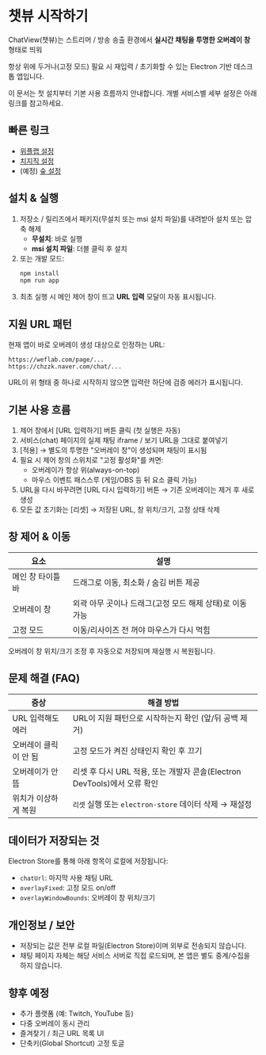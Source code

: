 # 챗뷰 시작하기

ChatView(챗뷰)는 스트리머 / 방송 송출 환경에서 **실시간 채팅을 투명한 오버레이 창** 형태로 띄워

항상 위에 두거나(고정 모드) 필요 시 재입력 / 초기화할 수 있는 Electron 기반 데스크톱 앱입니다.

이 문서는 첫 설치부터 기본 사용 흐름까지 안내합니다. 개별 서비스별 세부 설정은 아래 링크를 참고하세요.

## 빠른 링크
- [위플랩 설정](./weflab.md)
- [치지직 설정](./chzzk.md)
- (예정) [숲 설정](./soop.md)

## 설치 & 실행
1. 저장소 / 릴리즈에서 패키지(무설치 또는 msi 설치 파일)를 내려받아 설치 또는 압축 해제
	- **무설치**: 바로 실행
	- **msi 설치 파일**: 더블 클릭 후 설치
2. 또는 개발 모드:
	```bash
	npm install
	npm run app
	```
3. 최초 실행 시 메인 제어 창이 뜨고 **URL 입력** 모달이 자동 표시됩니다.

## 지원 URL 패턴
현재 앱이 바로 오버레이 생성 대상으로 인정하는 URL:
```
https://weflab.com/page/... 
https://chzzk.naver.com/chat/...
```
URL이 위 형태 중 하나로 시작하지 않으면 입력란 하단에 검증 에러가 표시됩니다.

## 기본 사용 흐름
1. 제어 창에서 [URL 입력하기] 버튼 클릭 (첫 실행은 자동)
2. 서비스(chat) 페이지의 실제 채팅 iframe / 보기 URL을 그대로 붙여넣기
3. [적용] → 별도의 투명한 "오버레이 창"이 생성되며 채팅이 표시됨
4. 필요 시 제어 창의 스위치로 "고정 활성화"를 켜면:
	- 오버레이가 항상 위(always-on-top)
	- 마우스 이벤트 패스스루 (게임/OBS 등 뒤 요소 클릭 가능)
5. URL을 다시 바꾸려면 [URL 다시 입력하기] 버튼 → 기존 오버레이는 제거 후 새로 생성
6. 모든 값 초기화는 [리셋] → 저장된 URL, 창 위치/크기, 고정 상태 삭제

## 창 제어 & 이동
| 요소 | 설명 |
|------|------|
| 메인 창 타이틀바 | 드래그로 이동, 최소화 / 숨김 버튼 제공 |
| 오버레이 창 | 외곽 아무 곳이나 드래그(고정 모드 해제 상태)로 이동 가능 |
| 고정 모드 | 이동/리사이즈 전 꺼야 마우스가 다시 먹힘 |

오버레이 창 위치/크기 조정 후 자동으로 저장되며 재실행 시 복원됩니다.

## 문제 해결 (FAQ)
| 증상 | 해결 방법 |
|------|-----------|
| URL 입력해도 에러 | URL이 지원 패턴으로 시작하는지 확인 (앞/뒤 공백 제거) |
| 오버레이 클릭이 안 됨 | 고정 모드가 켜진 상태인지 확인 후 끄기 |
| 오버레이가 안 뜸 | 리셋 후 다시 URL 적용, 또는 개발자 콘솔(Electron DevTools)에서 오류 확인 |
| 위치가 이상하게 복원 | `리셋` 실행 또는 `electron-store` 데이터 삭제 → 재설정 |

## 데이터가 저장되는 것
Electron Store를 통해 아래 항목이 로컬에 저장됩니다:
- `chatUrl`: 마지막 사용 채팅 URL
- `overlayFixed`: 고정 모드 on/off
- `overlayWindowBounds`: 오버레이 창 위치/크기

## 개인정보 / 보안
- 저장되는 값은 전부 로컬 파일(Electron Store)이며 외부로 전송되지 않습니다.
- 채팅 페이지 자체는 해당 서비스 서버로 직접 로드되며, 본 앱은 별도 중계/수집을 하지 않습니다.

## 향후 예정
- 추가 플랫폼 (예: Twitch, YouTube 등)
- 다중 오버레이 동시 관리
- 즐겨찾기 / 최근 URL 목록 UI
- 단축키(Global Shortcut) 고정 토글
